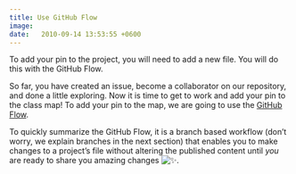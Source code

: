 ```yaml
---
title: Use GitHub Flow 
image:
date:   2010-09-14 13:53:55 +0600
---
```



To add your pin to the project, you will need to add a new file. You will do this with the GitHub Flow.

So far, you have created an issue, become a collaborator on our repository, and done a little exploring. Now it is time to get to work and add your pin to the class map! To add your pin to the map, we are going to use the [GitHub Flow](https://guides.github.com/introduction/flow/).

To quickly summarize the GitHub Flow, it is a branch based workflow (don’t worry, we explain branches in the next section) that enables you to make changes to a project’s file without altering the published content until _you_ are ready to share you amazing changes ![:sparkles:](https://assets-cdn.github.com/images/icons/emoji/unicode/2728.png ":sparkles:").